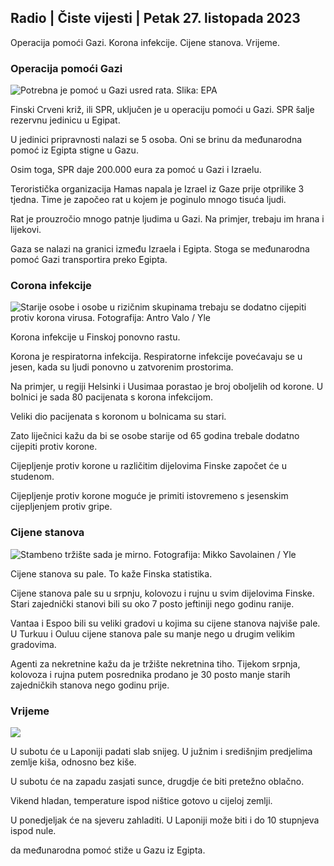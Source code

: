 ## Radio \| Čiste vijesti \| Petak 27. listopada 2023

Operacija pomoći Gazi. Korona infekcije. Cijene stanova. Vrijeme.

### Operacija pomoći Gazi

![Potrebna je pomoć u Gazi usred rata. Slika: EPA](https://images.cdn.yle.fi/image/upload/c_crop,h_3780,w_6720,x_0,y_700/ar_1.7777777777777777,c_fill,g_faces,h_675,w_1200/dpr_1.0/q_auto:eco/f_auto/fl_lossy/v1698396491/39-1192101653b784c2d563)

Finski Crveni križ, ili SPR, uključen je u operaciju pomoći u Gazi. SPR šalje rezervnu jedinicu u Egipat.

U jedinici pripravnosti nalazi se 5 osoba. Oni se brinu da međunarodna pomoć iz Egipta stigne u Gazu.

Osim toga, SPR daje 200.000 eura za pomoć u Gazi i Izraelu.

Teroristička organizacija Hamas napala je Izrael iz Gaze prije otprilike 3 tjedna. Time je započeo rat u kojem je poginulo mnogo tisuća ljudi.

Rat je prouzročio mnogo patnje ljudima u Gazi. Na primjer, trebaju im hrana i lijekovi.

Gaza se nalazi na granici između Izraela i Egipta. Stoga se međunarodna pomoć Gazi transportira preko Egipta.

### Corona infekcije

![Starije osobe i osobe u rizičnim skupinama trebaju se dodatno cijepiti protiv korona virusa. Fotografija: Antro Valo / Yle](https://images.cdn.yle.fi/image/upload/c_crop,h_3510,w_6240,x_0,y_400/ar_1.7777777777777777,c_fill,g_faces,h_675,w_1200/dpr_1.0/q_auto:eco/f_auto/fl_lossy/v1670569792/39-933588623dccc01a881)

Korona infekcije u Finskoj ponovno rastu.

Korona je respiratorna infekcija. Respiratorne infekcije povećavaju se u jesen, kada su ljudi ponovno u zatvorenim prostorima.

Na primjer, u regiji Helsinki i Uusimaa porastao je broj oboljelih od korone. U bolnici je sada 80 pacijenata s korona infekcijom.

Veliki dio pacijenata s koronom u bolnicama su stari.

Zato liječnici kažu da bi se osobe starije od 65 godina trebale dodatno cijepiti protiv korone.

Cijepljenje protiv korone u različitim dijelovima Finske započet će u studenom.

Cijepljenje protiv korone moguće je primiti istovremeno s jesenskim cijepljenjem protiv gripe.

### Cijene stanova

![Stambeno tržište sada je mirno. Fotografija: Mikko Savolainen / Yle](https://images.cdn.yle.fi/image/upload/c_crop,h_3348,w_5952,x_0,y_483/ar_1.7777777777777777,c_fill,g_faces,h_675,w_1200/dpr_1.0/q_auto:eco/f_auto/fl_lossy/v1694415905/39-117017864fea8c7baf74)

Cijene stanova su pale. To kaže Finska statistika.

Cijene stanova pale su u srpnju, kolovozu i rujnu u svim dijelovima Finske. Stari zajednički stanovi bili su oko 7 posto jeftiniji nego godinu ranije.

Vantaa i Espoo bili su veliki gradovi u kojima su cijene stanova najviše pale. U Turkuu i Ouluu cijene stanova pale su manje nego u drugim velikim gradovima.

Agenti za nekretnine kažu da je tržište nekretnina tiho. Tijekom srpnja, kolovoza i rujna putem posrednika prodano je 30 posto manje starih zajedničkih stanova nego godinu prije.

### Vrijeme

![](https://images.cdn.yle.fi/image/upload/c_crop,h_1080,w_1919,x_0,y_0/ar_1.7777777777777777,c_fill,g_faces,h_675,w_1200/dpr_1.0/q_auto:eco/f_auto/fl_lossy/v1698421548/39-1192510653bdb0fbe9af)

U subotu će u Laponiji padati slab snijeg. U južnim i središnjim predjelima zemlje kiša, odnosno bez kiše.

U subotu će na zapadu zasjati sunce, drugdje će biti pretežno oblačno.

Vikend hladan, temperature ispod ništice gotovo u cijeloj zemlji.

U ponedjeljak će na sjeveru zahladiti. U Laponiji može biti i do 10 stupnjeva ispod nule.

da međunarodna pomoć stiže u Gazu iz Egipta.